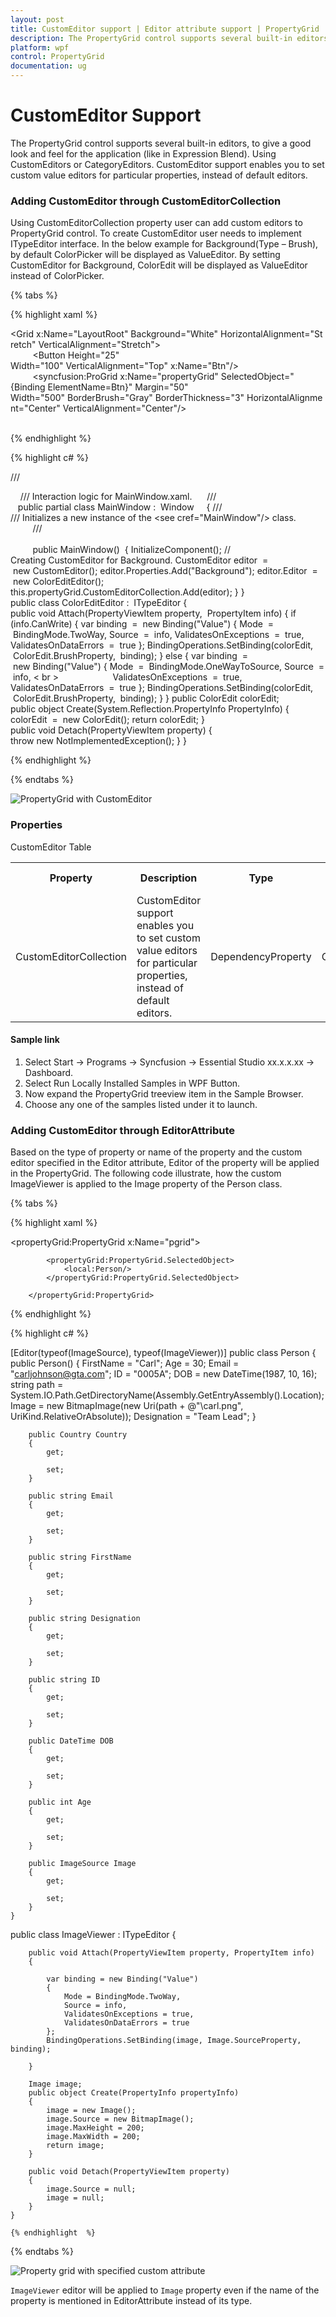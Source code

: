 ```yaml
---
layout: post
title: CustomEditor support | Editor attribute support | PropertyGrid  | wpf | Syncfusion
description: The PropertyGrid control supports several built-in editors, to give a good look and feel for the application as like in Expression Blend.
platform: wpf
control: PropertyGrid 
documentation: ug
---
```


# CustomEditor Support

The PropertyGrid control supports several built-in editors, to give a good look and feel for the application (like in Expression Blend). Using CustomEditors or CategoryEditors. CustomEditor support enables you to set custom value editors for particular properties, instead of default editors.

### Adding CustomEditor through CustomEditorCollection

Using CustomEditorCollection property user can add custom editors to PropertyGrid control. To create CustomEditor user needs to implement ITypeEditor interface. In the below example for Background(Type – Brush), by default ColorPicker will be displayed as ValueEditor. By setting CustomEditor for Background, ColorEdit will be displayed as ValueEditor instead of ColorPicker.


{% tabs %}

{% highlight xaml %}

<Grid x:Name="LayoutRoot" Background="White" HorizontalAlignment="Stretch" VerticalAlignment="Stretch"> <br>        
		                       <Button Height="25" Width="100" VerticalAlignment="Top" x:Name="Btn"/> <br> 
	      	<syncfusion:ProGrid x:Name="propertyGrid" SelectedObject="{Binding ElementName=Btn}" Margin="50" Width="500" BorderBrush="Gray" BorderThickness="3" HorizontalAlignment="Center" VerticalAlignment="Center"/> <br>    

</Grid>

{% endhighlight  %}

{% highlight c# %}

/// <summary>
   
/// Interaction logic for MainWindow.xaml.
    
/// </summary>
  
public partial class MainWindow :  Window     
{
	/// <summary> 
	/// Initializes a new instance of the <see cref="MainWindow"/> class.<br>        
	/// </summary><br>        
	public MainWindow()  
	{
		InitializeComponent();
		// Creating CustomEditor for Background.
		CustomEditor editor  =  new CustomEditor();
		editor.Properties.Add("Background");
		editor.Editor  =  new ColorEditEditor();
		this.propertyGrid.CustomEditorCollection.Add(editor);
	}
}
public class ColorEditEditor :  ITypeEditor 
{
	public void Attach(PropertyViewItem property,  PropertyItem info) 
	{
		if  (info.CanWrite) 
		{
			var binding  =  new Binding("Value")
			{
				Mode  =  BindingMode.TwoWay,
				Source  =  info,
				ValidatesOnExceptions  =  true,
				ValidatesOnDataErrors  =  true
			};
			BindingOperations.SetBinding(colorEdit,  ColorEdit.BrushProperty,  binding);
		} 
		else 
		{
			var binding  =  new Binding("Value") 
			{
				Mode  =  BindingMode.OneWayToSource,
				Source  =  info, < br >                     
				ValidatesOnExceptions  =  true,
				ValidatesOnDataErrors  =  true
			};
			BindingOperations.SetBinding(colorEdit,  ColorEdit.BrushProperty,  binding);
		}
	}
	public ColorEdit colorEdit;
	public object Create(System.Reflection.PropertyInfo PropertyInfo) 
	{
		colorEdit  =  new ColorEdit();
		return colorEdit;
	}
	public void Detach(PropertyViewItem property) 
	{
		throw new NotImplementedException();
	}
}

{% endhighlight  %}

{% endtabs %}

![PropertyGrid with CustomEditor](CustomEditor-support_images/CustomEditor-support_img1.png)


### Properties

CustomEditor Table

<table>
<tr>
<th>
Property </th><th>
Description </th><th>
Type </th><th>
Data Type </th><th>
Reference links </th></tr>
<tr>
<td>
CustomEditorCollection</td><td>
CustomEditor support enables you to set custom value editors for particular properties, instead of default editors.</td><td>
DependencyProperty</td><td>
CustomEditorCollection</td><td>
</td></tr>
</table>

#### Sample link

1. Select Start -> Programs -> Syncfusion -> Essential Studio xx.x.x.xx -> Dashboard.
2. Select   Run Locally Installed Samples in WPF Button.
3. Now expand the PropertyGrid treeview item in the Sample Browser.
4. Choose any one of the samples listed under it to launch. 

### Adding CustomEditor through EditorAttribute

Based on the type of property or name of the property and the custom editor specified in the Editor attribute, Editor of the property will be applied in the PropertyGrid. The following code illustrate, how the custom ImageViewer is applied to the Image property of the Person class.

{% tabs %}

{% highlight xaml %}

<propertyGrid:PropertyGrid x:Name="pgrid">

            <propertyGrid:PropertyGrid.SelectedObject>
                <local:Person/>                  
            </propertyGrid:PropertyGrid.SelectedObject>

        </propertyGrid:PropertyGrid>

{% endhighlight  %}

{% highlight c# %}

[Editor(typeof(ImageSource), typeof(ImageViewer))]
    public class Person
    {
        public Person()
        {
            FirstName = "Carl";
            Age = 30;
            Email = "carljohnson@gta.com";
            ID = "0005A";
            DOB = new DateTime(1987, 10, 16);
            string path = System.IO.Path.GetDirectoryName(Assembly.GetEntryAssembly().Location);
            Image = new BitmapImage(new Uri(path + @"\carl.png", UriKind.RelativeOrAbsolute));
            Designation = "Team Lead";
        }

        public Country Country
        {
            get;

            set;
        }

        public string Email
        {
            get;

            set;
        }

        public string FirstName
        {
            get;

            set;
        }

        public string Designation
        {
            get;

            set;
        }

        public string ID
        {
            get;

            set;
        }

        public DateTime DOB
        {
            get;

            set;
        }

        public int Age
        {
            get;

            set;
        }

        public ImageSource Image
        {
            get;

            set;
        }
    }

public class ImageViewer : ITypeEditor
    {

        public void Attach(PropertyViewItem property, PropertyItem info)
        {

            var binding = new Binding("Value")
            {
                Mode = BindingMode.TwoWay,
                Source = info,
                ValidatesOnExceptions = true,
                ValidatesOnDataErrors = true
            };
            BindingOperations.SetBinding(image, Image.SourceProperty, binding);

        }

        Image image;
        public object Create(PropertyInfo propertyInfo)
        {
            image = new Image();
            image.Source = new BitmapImage();
            image.MaxHeight = 200;
            image.MaxWidth = 200;         
            return image;
        }

        public void Detach(PropertyViewItem property)
        {
            image.Source = null;
            image = null;
        }
    }

	{% endhighlight  %}

{% endtabs %}

![Property grid with specified custom attribute](CustomEditor-support_images/Editor-Attribute.png)

`ImageViewer` editor will be applied to `Image` property even if the name of the property is mentioned in EditorAttribute instead of its type. 